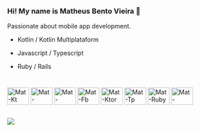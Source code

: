 ### Hi! My name is Matheus Bento Vieira 🫡

Passionate about mobile app development.

 -  Kotlin / Kotlin Multiplataform 

 - Javascript / Typescript

 - Ruby / Rails

###

<div style="display: inline_block"><br>
  <img align="center" alt="Mat-Kt" height="40" width="50" src="https://cdn.jsdelivr.net/gh/devicons/devicon@latest/icons/kotlin/kotlin-original.svg"/>
  <img align="center" alt="Mat-Android" height="40" width="50" <img src="https://cdn.jsdelivr.net/gh/devicons/devicon@latest/icons/androidstudio/androidstudio-original.svg"/>
  <img align="center" alt="Mat-Compose" height="40" width="50" src="https://cdn.jsdelivr.net/gh/devicons/devicon@latest/icons/jetpackcompose/jetpackcompose-original.svg">
  <img align="center" alt="Mat-Fb" height="40" width="50" src="https://cdn.jsdelivr.net/gh/devicons/devicon@latest/icons/firebase/firebase-plain.svg">
  <img align="center" alt="Mat-Ktor" height="40" width="50" src="https://cdn.jsdelivr.net/gh/devicons/devicon@latest/icons/ktor/ktor-original.svg">
  <img align="center" alt="Mat-Tp" height="40" width="50" src="https://cdn.jsdelivr.net/gh/devicons/devicon@latest/icons/typescript/typescript-original.svg">
  <img align="center" alt="Mat-Ruby" height="40" width="50" src="https://cdn.jsdelivr.net/gh/devicons/devicon@latest/icons/ruby/ruby-original.svg">
  <img align="center" alt="Mat-MongoDb" height="40" width="50" src="https://cdn.jsdelivr.net/gh/devicons/devicon@latest/icons/mongodb/mongodb-original.svg">
</div> 

##

<a href="https://www.linkedin.com/in/-matheusbentovieira-softwaredeveloper-/" target="_blank"><img src="https://img.shields.io/badge/-LinkedIn-%230077B5?style=for-the-badge&logo=linkedin&logoColor=white" target="_blank"></a> 
